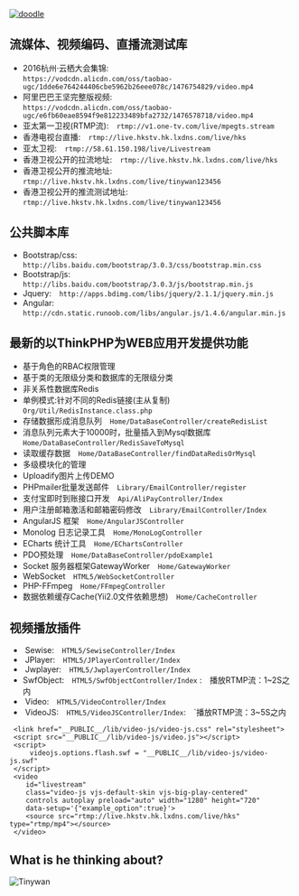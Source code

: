 [![doodle]][doodle-story]

[doodle]: https://www.google.com/logos/doodles/2016/googles-18th-birthday-5661535679545344-hp2x.gif "Google 18岁啦"
[doodle-story]: https://www.google.com.hk/search?q=Google

## 流媒体、视频编码、直播流测试库
*  2016杭州·云栖大会集锦:<br>
    `
    https://vodcdn.alicdn.com/oss/taobao-ugc/1dde6e764244406cbe5962b26eee078c/1476754829/video.mp4
    `
*  阿里巴巴王坚完整版视频:<br>
    `
    https://vodcdn.alicdn.com/oss/taobao-ugc/e6fb60eae8594f9e812233489bfa2732/1476578718/video.mp4
    `
*  亚太第一卫视(RTMP流):&emsp;`rtmp://v1.one-tv.com/live/mpegts.stream`
*  香港电视台直播:&emsp;`rtmp://live.hkstv.hk.lxdns.com/live/hks`
*  亚太卫视:&emsp;`rtmp://58.61.150.198/live/Livestream`
*  香港卫视公开的拉流地址:&emsp;`rtmp://live.hkstv.hk.lxdns.com/live/hks`
*  香港卫视公开的推流地址:&emsp;`rtmp://live.hkstv.hk.lxdns.com/live/tinywan123456`
*  香港卫视公开的推流测试地址:&emsp;`rtmp://live.hkstv.hk.lxdns.com/live/tinywan123456`

## 公共脚本库
*  Bootstrap/css:&emsp;`http://libs.baidu.com/bootstrap/3.0.3/css/bootstrap.min.css`
*  Bootstrap/js:&emsp;`http://libs.baidu.com/bootstrap/3.0.3/js/bootstrap.min.js`
*  Jquery:&emsp;`http://apps.bdimg.com/libs/jquery/2.1.1/jquery.min.js`
*  Angular:&emsp;`http://cdn.static.runoob.com/libs/angular.js/1.4.6/angular.min.js`

## 最新的以ThinkPHP为WEB应用开发提供功能

*  基于角色的RBAC权限管理
*  基于类的无限级分类和数据库的无限级分类
*  非关系性数据库Redis
*  单例模式:针对不同的Redis链接(主从复制)&emsp;`Org/Util/RedisInstance.class.php`
*  存储数据形成消息队列&emsp;`Home/DataBaseController/createRedisList`
*  消息队列元素大于10000时，批量插入到Mysql数据库&emsp;`Home/DataBaseController/RedisSaveToMysql` 
*  读取缓存数据&emsp;`Home/DataBaseController/findDataRedisOrMysql`
*  多级模块化的管理
*  Uploadify图片上传DEMO
*  PHPmailer批量发送邮件&emsp;`Library/EmailController/register`
*  支付宝即时到账接口开发&emsp;`Api/AliPayController/Index`
*  用户注册邮箱激活和邮箱密码修改&emsp;`Library/EmailController/Index`
*  AngularJS 框架&emsp;`Home/AngularJSController`
*  Monolog 日志记录工具&emsp;`Home/MonoLogController` 
*  ECharts 统计工具&emsp;`Home/EChartsController`
*  PDO预处理&emsp;`Home/DataBaseController/pdoExample1` 
*  Socket 服务器框架GatewayWorker&emsp;`Home/GatewayWorker` 
*  WebSocket&emsp;`HTML5/WebSocketController` 
*  PHP-FFmpeg&emsp;`Home/FFmpegController`  
*  数据依赖缓存Cache(Yii2.0文件依赖思想)&emsp;`Home/CacheController` 

## 视频播放插件
*  Sewise:&emsp;`HTML5/SewiseController/Index`<br>
*  JPlayer:&emsp;`HTML5/JPlayerController/Index`<br>
*  Jwplayer:&emsp;`HTML5/JwplayerController/Index`<br>
*  SwfObject:&emsp;`HTML5/SwfObjectController/Index` :&emsp;播放RTMP流：1~2S之内<br>
*  Video:&emsp;`HTML5/VideoController/Index`<br>
*  VideoJS:&emsp;`HTML5/VideoJSController/Index`:&emsp;`播放RTMP流：3~5S之内<br>
```
 <link href="__PUBLIC__/lib/video-js/video-js.css" rel="stylesheet">
 <script src="__PUBLIC__/lib/video-js/video.js"></script>
 <script>
     videojs.options.flash.swf = "__PUBLIC__/lib/video-js/video-js.swf"
 </script>
 <video 
    id="livestream" 
    class="video-js vjs-default-skin vjs-big-play-centered"
    controls autoplay preload="auto" width="1280" height="720"
    data-setup='{"example_option":true}'>
    <source src="rtmp://live.hkstv.hk.lxdns.com/live/hks" type="rtmp/mp4"></source>
 </video>
```
## What is he thinking about?
![Tinywan](https://raw.githubusercontent.com/docker/dockercraft/master/docs/img/contribute.png)


